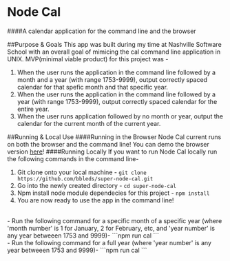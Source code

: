 # Node Cal
####A calendar application for the command line and the browser

##Purpose & Goals
This app was built during my time at Nashville Software School with an overall goal of mimicing the cal command line application in UNIX. MVP(minimal viable product) for this project was -
  1. When the user runs the application in the command line followed by a month and a year (with range 1753-9999), output correctly spaced calendar for that spefic month and that specific year.
  2. When the user runs the application in the command line followed by a year (with range 1753-9999), output correctly spaced calendar for the entire year.
  3. When the user runs application followed by no month or year, output the calendar for the current month of the current year.

##Running & Local Use
####Running in the Browser
Node Cal current runs on both the browser and the command line! You can demo the browser version
<a href="https://node-cal.herokuapp.com" target="_blank">here</a>!
####Running Locally
If you want to run Node Cal locally run the following commands in the command line-
  1. Git clone onto your local machine - ```git clone https://github.com/bbleds/super-node-cal.git```
  2. Go into the newly created directory - ```cd super-node-cal```
  3. Npm install node module dependecies for this project - ```npm install```
  4. You are now ready to use the app in the command line!
  <br>
   - Run the following command for a specific month of a specific year (where 'month number' is 1 for January, 2 for February, etc, and 'year number' is any year betweeen 1753 and 9999)- ```npm run cal <month number> <year number>```
   <br>
   - Run the following command for a full year (where 'year number' is any year betweeen 1753 and 9999)- ```npm run cal <year number>```

